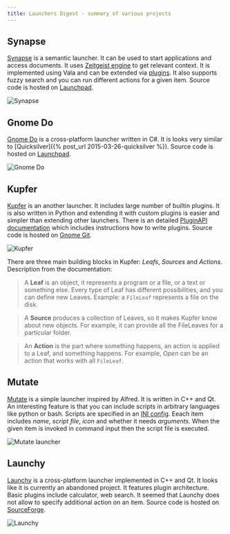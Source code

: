 ```yaml
---
title: Launchers Digest - summary of various projects
---
```


## Synapse

[Synapse](http://synapse.zeitgeist-project.com/wiki/index.php?title=Main_Page) is a semantic launcher. It can be used to start applications and access documents. It uses [Zeitgeist engine](http://zeitgeist-project.com/about/) to get relevant context. It is implemented using Vala and can be extended via [plugins](http://bazaar.launchpad.net/~synapse-core/synapse-project/trunk/files/head:/src/plugins/). It also supports fuzzy search and you can run different actions for a given item. Source code is hosted on [Launchpad](https://code.launchpad.net/synapse-project).

![Synapse](../img/synapse.png)

## Gnome Do

[Gnome Do](http://do.cooperteam.net/) is a cross-platform launcher written in C#. It is looks very similar to [Quicksilver]({% post_url 2015-03-26-quicksilver %}). Source code is hosted on [Launchpad](https://code.launchpad.net/do).

![Gnome Do](../img/gnome-do.png)

## Kupfer

[Kupfer](http://engla.github.io/kupfer/) is an another launcher. It includes large number of builtin plugins. It is also written in Python and extending it with custom plugins is easier and simpler than extending other launchers. There is an detailed [PluginAPI documentation](https://git.gnome.org/browse/kupfer/tree/Documentation/PluginAPI.rst) which includes instructions how to write plugins. Source code is hosted on [Gnome Git](https://git.gnome.org/browse/kupfer/).

![Kupfer](../img/kupfer.png)

There are three main building blocks in Kupfer: *Leafs*, *Sources* and *Actions*. Description from the documentation:

> A **Leaf** is an object, it represents a program or a file, or a text or
something else. Every type of Leaf has different possibilities, and you
can define new Leaves. Example: a ``FileLeaf`` represents a file on the
disk.

> A **Source** produces a collection of Leaves, so it makes Kupfer know
about new objects. For example, it can provide all the FileLeaves for a
particular folder.

> An **Action** is the part where something happens, an action is applied
to a Leaf, and something happens. For example, *Open* can be an
action that works with all ``FileLeaf``.

## Mutate

[Mutate](https://github.com/qdore/Mutate) is a simple launcher inspired by Alfred. It is written in C++ and Qt. An interesting feature is that you can include scripts in arbitrary languages like python or bash. Scripts are specified in an [INI config](https://github.com/qdore/Mutate/blob/master/config/config.ini). Eeach item includes *name*, *script file*, *icon* and whether it needs *arguments*. When the given item is invoked in command input then the script file is executed.

![Mutate launcher](../img/mutate.png)

## Launchy

[Launchy](http://www.launchy.net/) is a cross-platform launcher implemented in C++ and Qt. It looks like it is currently an abandoned project. It features plugin architecture. Basic plugins include calculator, web search. It seemed that Launchy does not allow to specify additional action on an item. Source code is hosted on [SourceForge](http://sourceforge.net/p/launchy/code/HEAD/tree/).

![Launchy](../img/launchy.png)
